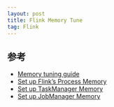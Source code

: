 ```yaml
---
layout: post
title: Flink Memory Tune
tag: Flink
---
```


## 参考
* [Memory tuning guide](https://nightlies.apache.org/flink/flink-docs-master/docs/deployment/memory/mem_tuning/)
* [Set up Flink’s Process Memory](https://nightlies.apache.org/flink/flink-docs-master/docs/deployment/memory/mem_setup/)
* [Set up TaskManager Memory](https://nightlies.apache.org/flink/flink-docs-master/docs/deployment/memory/mem_setup_tm/)
* [Set up JobManager Memory](https://nightlies.apache.org/flink/flink-docs-master/docs/deployment/memory/mem_setup_jobmanager/)